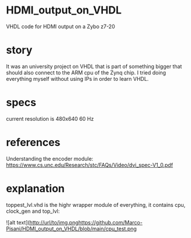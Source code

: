 # HDMI_output_on_VHDL
VHDL code for HDMI output on a Zybo z7-20

# story
It was an university project on VHDL that is part of something bigger that should also connect to the ARM cpu of the Zynq chip. I tried doing everything myself without using IPs in order to learn VHDL.

# specs
current resolution is 480x640 60 Hz

# references
Understanding the encoder module: https://www.cs.unc.edu/Research/stc/FAQs/Video/dvi_spec-V1_0.pdf


# explanation

toppest_lvl.vhd is the highr wrapper module of everything, it contains cpu, clock_gen and top_lvl:

![alt text]([http://url/to/img.png](https://github.com/Marco-Pisani/HDMI_output_on_VHDL/blob/main/cpu_test.png)https://github.com/Marco-Pisani/HDMI_output_on_VHDL/blob/main/cpu_test.png

